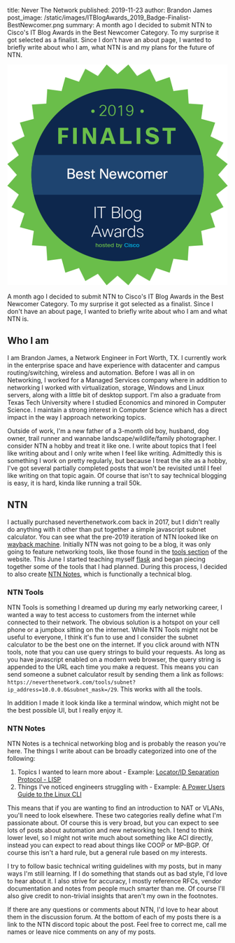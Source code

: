 title: Never The Network
published: 2019-11-23
author: Brandon James
post_image: /static/images/ITBlogAwards_2019_Badge-Finalist-BestNewcomer.png
summary: A month ago I decided to submit NTN to Cisco's IT Blog Awards in the Best Newcomer Category. To my surprise it got selected as a finalist. Since I don't have an about page, I wanted to briefly write about who I am, what NTN is and my plans for the future of NTN. 

[![Finalist](/static/images/ITBlogAwards_2019_Badge-Finalist-BestNewcomer.png "Finalist")](/static/images/ITBlogAwards_2019_Badge-Finalist-BestNewcomer.png)

A month ago I decided to submit NTN to Cisco's IT Blog Awards in the Best Newcomer Category. To my surprise it got selected as a finalist. Since I don't have an about page, I wanted to briefly write about who I am and what NTN is. 

## Who I am
I am Brandon James, a Network Engineer in Fort Worth, TX. I currently work in the enterprise space and have experience with datacenter and campus routing/switching, wireless and automation. Before I was all in on Networking, I worked for a Managed Services company where in addition to networking I worked with virtualization, storage, Windows and Linux servers, along with a little bit of desktop support. I'm also a graduate from Texas Tech University where I studied Economics and minored in Computer Science. I maintain a strong interest in Computer Science which has a direct impact in the way I approach networking topics.

Outside of work, I'm a new father of a 3-month old boy, husband, dog owner, trail runner and wannabe landscape/wildlife/family photographer. I consider NTN a hobby and treat it like one. I write about topics that I feel like writing about and I only write when I feel like writing. Admittedly this is something I work on pretty regularly, but because I treat the site as a hobby, I've got several partially completed posts that won't be revisited until I feel like writing on that topic again. Of course that isn't to say technical blogging is easy, it is hard, kinda like running a trail 50k. 

## NTN

I actually purchased neverthenetwork.com back in 2017, but I didn't really do anything with it other than put together a simple javascript subnet calculator. You can see what the pre-2019 iteration of NTN looked like on [wayback machine](https://web.archive.org/web/20180815153506/https://neverthenetwork.com/). Initially NTN was not going to be a blog, it was only going to feature networking tools, like those found in the [tools section](https://neverthenetwork.com/tools) of the website. This June I started teaching myself [flask](https://palletsprojects.com/p/flask/) and began piecing together some of the tools that I had planned. During this process, I decided to also create [NTN Notes](https://neverthenetwork.com/notes), which is functionally a technical blog. 

### NTN Tools
NTN Tools is something I dreamed up during my early networking career, I wanted a way to test access to customers from the internet while connected to their network. The obvious solution is a hotspot on your cell phone or a jumpbox sitting on the internet. While NTN Tools might not be useful to everyone, I think it's fun to use and I consider the subnet calculator to be the best one on the internet. If you click around with NTN tools, note that you can use query strings to build your requests. As long as you have javascript enabled on a modern web browser, the query string is appended to the URL each time you make a request. This means you can send someone a subnet calculator result by sending them a link as follows: `https://neverthenetwork.com/tools/subnet?ip_address=10.0.0.0&subnet_mask=/29`. This works with all the tools. 

In addition I made it look kinda like a terminal window, which might not be the best possible UI, but I really enjoy it.

### NTN Notes
NTN Notes is a technical networking blog and is probably the reason you're here. The things I write about can be broadly categorized into one of the following:

1) Topics I wanted to learn more about - Example: [Locator/ID Separation Protocol - LISP](https://neverthenetwork.com/notes/lisp/)
2) Things I've noticed engineers struggling with - Example: [A Power Users Guide to the Linux CLI](https://neverthenetwork.com/notes/linux_cli/)

This means that if you are wanting to find an introduction to NAT or VLANs, you'll need to look elsewhere. These two categories really define what I'm passionate about. Of course this is very broad, but you can expect to see lots of posts about automation and new networking tech. I tend to think lower level, so I might not write much about something like ACI directly, instead you can expect to read about things like COOP or MP-BGP. Of course this isn't a hard rule, but a general rule based on my interests.

I try to follow basic technical writing guidelines with my posts, but in many ways I'm still learning. If I do something that stands out as bad style, I'd love to hear about it. I also strive for accuracy, I mostly reference RFCs, vendor documentation and notes from people much smarter than me. Of course I'll also give credit to non-trivial insights that aren't my own in the footnotes. 

If there are any questions or comments about NTN, I'd love to hear about them in the discussion forum. At the bottom of each of my posts there is a link to the NTN discord topic about the post. Feel free to correct me, call me names or leave nice comments on any of my posts.

